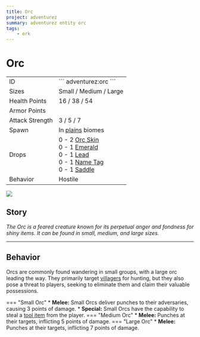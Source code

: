 ```yaml
---
title: Orc
project: adventurez
summary: adventurez entity orc
tags:
    - ork
---
```

# Orc
<div class="main_table">
<div class="left_main_table">
<table class="left_table">
    <tbody>
        <tr>
            <td class="first-column">ID</td>
            <td class="second-column">
            ```
            adventurez:orc
            ```
            </td>
        </tr>
        <tr id="linear-top">
            <td class="first-column">Sizes</td>
            <td class="second-column">Small / Medium / Large</td>
        </tr>
        <tr id="linear-top">
            <td class="first-column">Health Points</td>
            <td class="second-column icon-element" icon-count="16" icon-id="heart">16 / 38 / 54</td>
        </tr>
        <tr id="linear-top">
            <td class="first-column">Armor Points</td>
            <td class="second-column icon-element" icon-count="1" icon-id="armor"></td>
        </tr>
        <tr id="linear-top">
            <td class="first-column">Attack Strength</td>
            <td class="second-column icon-element" icon-count="3" icon-id="melee" icon-exclusive>3 / 5 / 7</td>
        </tr>
        <tr id="linear-top">
            <td class="first-column">Spawn</td>
            <td class="second-column">In <a href="https://minecraft.wiki/w/Plains" target="_blank">plains</a> biomes</td>
        </tr>
        <tr id="linear-top">
            <td class="first-column">Drops</td>
            <td class="second-column icon-element" icon-count="5" icon-id="experience" icon-exclusive>0 - 2 <a href="/wiki/mods/AdventureZ/Items/Orc_Skin/">Orc Skin</a><br>0 - 1 <a href="https://minecraft.wiki/w/Emerald" target="_blank">Emerald</a><br>0 - 1 <a href="https://minecraft.wiki/w/Lead" target="_blank">Lead</a><br>0 - 1 <a href="https://minecraft.wiki/w/Name_Tag" target="_blank">Name Tag</a><br>0 - 1 <a href="https://minecraft.wiki/w/Saddle" target="_blank">Saddle</a></td>
        </tr>
        <tr id="linear-top">
            <td class="first-column">Behavior</td>
            <td class="second-column">Hostile</td>
        </tr>
    </tbody>
</table>
</div>
    <img src="/wiki/assets/adventurez/entities/orc.png" loading="lazy" class="right_img_table"/>
</div>

## Story

*The Orc is a feared creature known for its perpetual anger and fondness for shiny items. It can be found in small, medium, and large sizes.*

---

## Behavior

Orcs are commonly found wandering in small groups, with a large orc leading the way. They primarily target <a href="https://minecraft.wiki/w/Villager" target="_blank">villagers</a> for hunting, but they also pose a threat to players, seeking to eliminate them and claim their valuable possessions.

=== "Small Orc"
    * **Melee:** Small Orcs deliver punches to their adversaries, causing 3 points of damage.
    * **Special:** Small Orcs have the capability to steal a <a href="https://minecraft.wiki/w/Tool" target="_blank">tool item</a> from the player.
=== "Medium Orc"
    * **Melee:** Punches at their targets, inflicting 5 points of damage.
=== "Large Orc"
    * **Melee:** Punches at their targets, inflicting 7 points of damage.